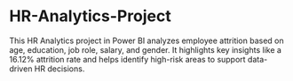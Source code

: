 # HR-Analytics-Project
This HR Analytics project in Power BI analyzes employee attrition based on age, education, job role, salary, and gender. It highlights key insights like a 16.12% attrition rate and helps identify high-risk areas to support data-driven HR decisions.

